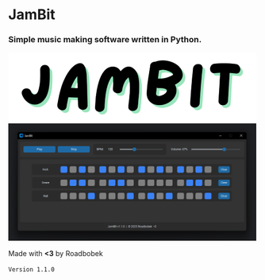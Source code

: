 # **JamBit**

### Simple music making software written in Python.

![JamBit_Banner_Transparent.png](JamBit_Banner_Transparent.png)
<img alt="Showcase_1.png" src="Showcase_1.png" width="500"/>

Made with **<3** by Roadbobek

`Version 1.1.0`
